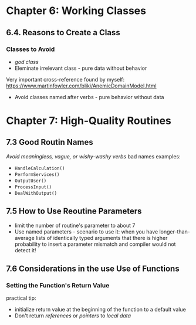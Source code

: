 # Chapter 6: Working Classes
## 6.4. Reasons to Create a Class
### Classes to Avoid
 * *god class*
 * Eleminate irrelevant class - pure data without behavior

Very important cross-reference found by myself: https://www.martinfowler.com/bliki/AnemicDomainModel.html

 * Avoid classes named after verbs - pure behavior without data

# Chapter 7: High-Quality Routines
## 7.3 Good Routin Names
*Avoid meaningless, vague, or wishy-washy verbs*
bad names examples: 
* `HandleCalculation()`
* `PerformServices()`
* `OutputUser()`
* `ProcessInput()`
* `DealWithOutput()`

## 7.5 How to Use Reoutine Parameters
 * limit the number of routine's parameter to about 7
 * Use named parameters - scenario to use it: when you have longer-than-average lists of identically typed arguments that there is higher probability to insert a parameter mismatch and compiler would not detect it!
## 7.6 Considerations in the use Use of Functions
### Setting the Function's Return Value
practical tip: 
 * initialize return value at the beginning of the function to a default value
 * Don't return *references* or *pointers* to *local data*  

